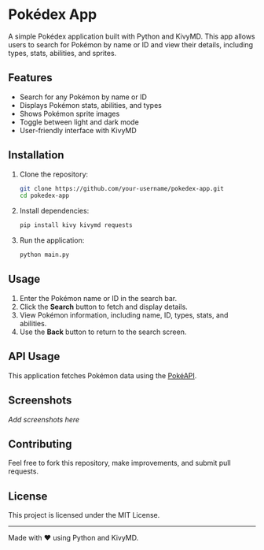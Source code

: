# Pokédex App

A simple Pokédex application built with Python and KivyMD. This app allows users to search for Pokémon by name or ID and view their details, including types, stats, abilities, and sprites.

## Features
- Search for any Pokémon by name or ID
- Displays Pokémon stats, abilities, and types
- Shows Pokémon sprite images
- Toggle between light and dark mode
- User-friendly interface with KivyMD

## Installation
1. Clone the repository:
   ```sh
   git clone https://github.com/your-username/pokedex-app.git
   cd pokedex-app
   ```
2. Install dependencies:
   ```sh
   pip install kivy kivymd requests
   ```
3. Run the application:
   ```sh
   python main.py
   ```

## Usage
1. Enter the Pokémon name or ID in the search bar.
2. Click the **Search** button to fetch and display details.
3. View Pokémon information, including name, ID, types, stats, and abilities.
4. Use the **Back** button to return to the search screen.

## API Usage
This application fetches Pokémon data using the [PokéAPI](https://pokeapi.co/).

## Screenshots
_Add screenshots here_

## Contributing
Feel free to fork this repository, make improvements, and submit pull requests.

## License
This project is licensed under the MIT License.

---
Made with ❤️ using Python and KivyMD.

